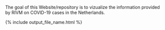 The goal of this Website/repository is to vizualize the information provided by RIVM on COVID-19 cases in the Netherlands.

{% include output_file_name.html %}

